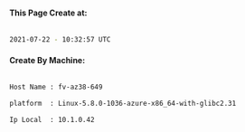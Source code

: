 
   
#### This Page Create at:

```bash

2021-07-22 - 10:32:57 UTC

```

#### Create By Machine:

```bash

Host Name : fv-az38-649

platform  : Linux-5.8.0-1036-azure-x86_64-with-glibc2.31

Ip Local  : 10.1.0.42

```

